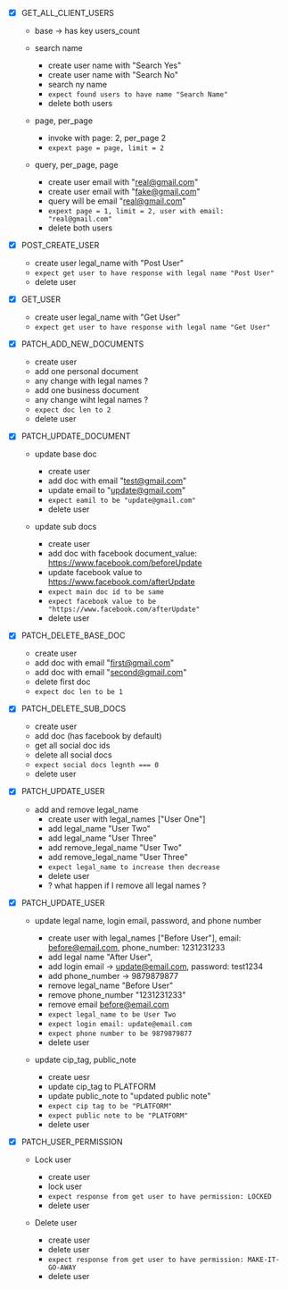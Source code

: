 - [x] GET_ALL_CLIENT_USERS
  - base -> has key users_count

  - search name
    - create user name with "Search Yes"
    - create user name with "Search No"
    - search ny name
    - `expect found users to have name "Search Name"`
    - delete both users

  - page, per_page 
    - invoke with page: 2, per_page 2
    - `expext page = page, limit = 2`

  - query, per_page, page
    - create user email with "real@gmail.com"
    - create user email with "fake@gmail.com"
    - query will be email "real@gmail.com"
    - `expext page = 1, limit = 2, user with email: "real@gmail.com"`
    - delete both users

- [x] POST_CREATE_USER
  - create user legal_name with "Post User"
  - `expect get user to have response with legal name "Post User"`
  - delete user


- [x] GET_USER
  - create user legal_name with "Get User"
  - `expect get user to have response with legal name "Get User"`

- [x] PATCH_ADD_NEW_DOCUMENTS
  - create user
  - add one personal document
  - any change with legal names ?
  - add one business document 
  - any change wiht legal names ?
  - `expect doc len to 2`
  - delete user


- [X] PATCH_UPDATE_DOCUMENT
  - update base doc
    - create user
    - add doc with email "test@gmail.com"
    - update email to "update@gmail.com"
    - `expect eamil to be "update@gmail.com"`
    - delete user

  - update sub docs
    - create user
    - add doc with facebook document_value: https://www.facebook.com/beforeUpdate
    - update facebook value to https://www.facebook.com/afterUpdate
    - `expect main doc id to be same`
    - `expect facebook value to be "https://www.facebook.com/afterUpdate"`
    - delete user


- [x] PATCH_DELETE_BASE_DOC
  - create user
  - add doc with email "first@gmail.com"
  - add doc with email "second@gmail.com"
  - delete first doc
  - `expect doc len to be 1`


- [X] PATCH_DELETE_SUB_DOCS
  - create user
  - add doc (has facebook by default)
  - get all social doc ids
  - delete all social docs
  - `expect social docs legnth === 0`
  - delete user


- [X] PATCH_UPDATE_USER
  - add and remove legal_name
    - create user with legal_names ["User One"]
    - add legal_name "User Two" 
    - add legal_name "User Three"
    - add remove_legal_name "User Two"
    - add remove_legal_name "User Three"
    - `expect legal_name to increase then decrease`
    - delete user
    - ? what happen if I remove all legal names ?
  

- [X] PATCH_UPDATE_USER
  - update legal name, login email, password, and phone number
    - create user with legal_names ["Before User"], email: before@email.com, phone_number: 1231231233
    - add legal name "After User", 
    - add login email -> update@email.com, password: test1234
    - add phone_number -> 9879879877
    - remove legal_name "Before User"
    - remove phone_number "1231231233"
    - remove email before@email.com
    - `expect legal_name to be User Two`
    - `expect login email: update@email.com`
    - `expect phone number to be 9879879877`
    - delete user

  - update cip_tag, public_note
    - create uesr
    - update cip_tag to PLATFORM
    - update public_note to "updated public note"
    - `expect cip tag to be "PLATFORM"`
    - `expect public note to be "PLATFORM"`
    - delete user

  
  
  
  
  


  


- [x] PATCH_USER_PERMISSION
  - Lock user
    - create user
    - lock user
    - `expect response from get user to have permission: LOCKED`
    - delete user

  - Delete user
    - create user
    - delete user
    - `expect response from get user to have permission: MAKE-IT-GO-AWAY`
    - delete user